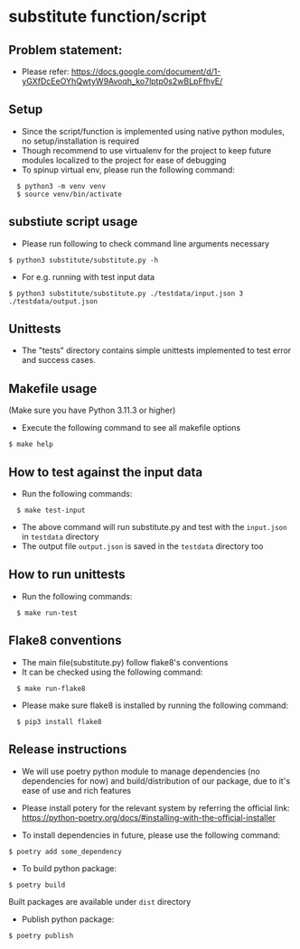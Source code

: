 # substitute function/script

## Problem statement:

- Please refer: https://docs.google.com/document/d/1-yGXfDcEeOYhQwtyW9Avoqh_ko7lptp0s2wBLpFfhyE/

## Setup

- Since the script/function is implemented using native python modules, no setup/installation is
  required
- Though recommend to use virtualenv for the project to keep future modules localized to the project for ease of debugging
- To spinup virtual env, please run the following command:

```
  $ python3 -m venv venv
  $ source venv/bin/activate
```

## substiute script usage

- Please run following to check command line arguments necessary

```
$ python3 substitute/substitute.py -h
```

- For e.g. running with test input data

```
$ python3 substitute/substitute.py ./testdata/input.json 3 ./testdata/output.json
```

## Unittests

- The "tests" directory contains simple unittests implemented to test error and success
  cases.

## Makefile usage

(Make sure you have Python 3.11.3 or higher)

- Execute the following command to see all makefile options

```
$ make help
```

## How to test against the input data

- Run the following commands:

```
  $ make test-input
```

- The above command will run substitute.py and
  test with the `input.json` in `testdata` directory
- The output file `output.json` is saved in the `testdata` directory too

## How to run unittests

- Run the following commands:

```
  $ make run-test
```

## Flake8 conventions

- The main file(substitute.py) follow flake8's conventions
- It can be checked using the following command:

```
  $ make run-flake8
```

- Please make sure flake8 is installed by running the following command:

```
  $ pip3 install flake8
```

## Release instructions

- We will use poetry python module to manage dependencies (no dependencies for now) and build/distribution of our package, due to it's ease of use and rich features
- Please install potery for the relevant system by referring the official link: https://python-poetry.org/docs/#installing-with-the-official-installer

- To install dependencies in future, please use the following command:

```
$ poetry add some_dependency
```

- To build python package:

```
$ poetry build
```

Built packages are available under `dist` directory

- Publish python package:

```
$ poetry publish
```
